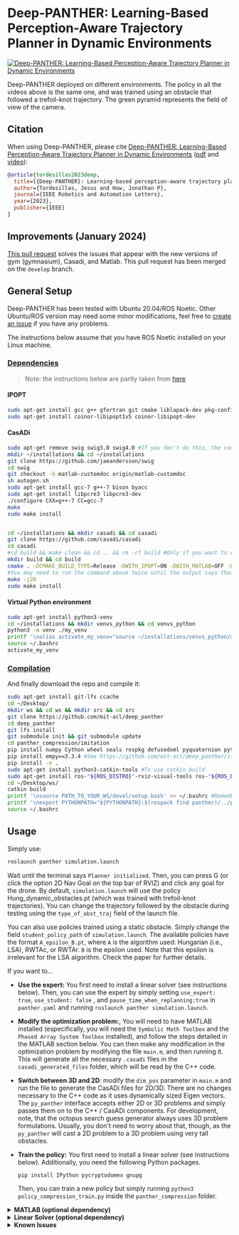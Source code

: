 # Deep-PANTHER: Learning-Based Perception-Aware Trajectory Planner in Dynamic Environments #


[![Deep-PANTHER: Learning-Based Perception-Aware Trajectory Planner in Dynamic Environments](./panther/imgs/deep_panther.gif)](https://www.youtube.com/watch?v=53GBjP1jFW8 "Deep-PANTHER: Learning-Based Perception-Aware Trajectory Planner in Dynamic Environments")  

Deep-PANTHER deployed on different environments. The policy in all the videos above is the same one, and was trained using an obstacle that followed a trefoil-knot trajectory. The green pyramid represents the field of view of the camera. 

## Citation

When using Deep-PANTHER, please cite [Deep-PANTHER: Learning-Based Perception-Aware Trajectory Planner in Dynamic Environments](https://arxiv.org/abs/2209.01268) ([pdf](https://arxiv.org/pdf/2209.01268.pdf) and [video](https://www.youtube.com/watch?v=53GBjP1jFW8)):

```bibtex
@article{tordesillas2023deep,
  title={{Deep-PANTHER}: Learning-based perception-aware trajectory planner in dynamic environments},
  author={Tordesillas, Jesus and How, Jonathan P},
  journal={IEEE Robotics and Automation Letters},
  year={2023},
  publisher={IEEE}
}
```

## Improvements (January 2024)
[This pull request](https://github.com/mit-acl/deep_panther/pull/6) solves the issues that appear with the new versions of gym (gymnasium), Casadi, and Matlab. This pull request has been merged on the `develop` branch.

## General Setup

Deep-PANTHER has been tested with Ubuntu 20.04/ROS Noetic. Other Ubuntu/ROS version may need some minor modifications, feel free to [create an issue](https://github.com/mit-acl/panther/issues) if you have any problems.

The instructions below assume that you have ROS Noetic installed on your Linux machine.

### <ins>Dependencies<ins>

> Note: the instructions below are partly taken from [here](https://github.com/casadi/casadi/wiki/InstallationLinux#installation-on-linux)

#### IPOPT
```bash
sudo apt-get install gcc g++ gfortran git cmake liblapack-dev pkg-config --install-recommends
sudo apt-get install coinor-libipopt1v5 coinor-libipopt-dev
```

#### CasADi
```bash
sudo apt-get remove swig swig3.0 swig4.0 #If you don't do this, the compilation of casadi may fail with the error "swig error : Unrecognized option -matlab"
mkdir ~/installations && cd ~/installations
git clone https://github.com/jaeandersson/swig
cd swig
git checkout -b matlab-customdoc origin/matlab-customdoc        
sh autogen.sh
sudo apt-get install gcc-7 g++-7 bison byacc
sudo apt-get install libpcre3 libpcre3-dev
./configure CXX=g++-7 CC=gcc-7            
make
sudo make install


cd ~/installations && mkdir casadi && cd casadi
git clone https://github.com/casadi/casadi
cd casadi 
#cd build && make clean && cd .. && rm -rf build #Only if you want to clean any previous installation/compilation 
mkdir build && cd build
cmake . -DCMAKE_BUILD_TYPE=Release -DWITH_IPOPT=ON -DWITH_MATLAB=OFF -DWITH_PYTHON=ON -DWITH_DEEPBIND=ON ..
#You may need to run the command above twice until the output says that `Ipopt` has been detected (although `IPOPT` is also being detected when you run it for the first time)
make -j20
sudo make install
```
#### Virtual Python environment
```bash
sudo apt-get install python3-venv
cd ~/installations && mkdir venvs_python && cd venvs_python 
python3 -m venv ./my_venv
printf '\nalias activate_my_venv="source ~/installations/venvs_python/my_venv/bin/activate"' >> ~/.bashrc
source ~/.bashrc
activate_my_venv
```

### <ins>Compilation<ins>
And finally download the repo and compile it:

```bash
sudo apt-get install git-lfs ccache 
cd ~/Desktop/
mkdir ws && cd ws && mkdir src && cd src
git clone https://github.com/mit-acl/deep_panther
cd deep_panther
git lfs install
git submodule init && git submodule update
cd panther_compression/imitation
pip install numpy Cython wheel seals rospkg defusedxml pyquaternion pytest
pip install empy==3.3.4 #See https://github.com/mit-acl/deep_panther/issues/8
pip install -e .
sudo apt-get install python3-catkin-tools #To use catkin build
sudo apt-get install ros-"${ROS_DISTRO}"-rviz-visual-tools ros-"${ROS_DISTRO}"-pybind11-catkin ros-"${ROS_DISTRO}"-tf2-sensor-msgs ros-"${ROS_DISTRO}"-jsk-rviz-plugins
cd ~/Desktop/ws/
catkin build
printf '\nsource PATH_TO_YOUR_WS/devel/setup.bash' >> ~/.bashrc #Remember to change PATH_TO_YOUR_WS
printf '\nexport PYTHONPATH="${PYTHONPATH}:$(rospack find panther)/../panther_compression"' >> ~/.bashrc 
source ~/.bashrc
```

## Usage

Simply use:
```bash
roslaunch panther simulation.launch
```

Wait until the terminal says `Planner initialized`. Then, you can press G (or click the option 2D Nav Goal on the top bar of RVIZ) and click any goal for the drone. By default, `simulation.launch` will use the policy Hung_dynamic_obstacles.pt (which was trained with trefoil-knot trajectories). You can change the trajectory followed by the obstacle during testing using the `type_of_obst_traj` field of the launch file.

You can also use policies trained using a static obstacle. Simply change the field `student_policy_path` of `simulation.launch`. The available policies have the format `A_epsilon_B.pt`, where `A` is the algorithm used: Hungarian (i.e., LSA), RWTAc, or RWTAr. `B` is the epsilon used. Note that this epsilon is irrelevant for the LSA algorithm. Check the paper for further details. 


If you want to...

* **Use the expert:** You first need to install a linear solver (see instructions below). Then, you can use the expert by simply setting `use_expert: true`, `use_student: false` , and `pause_time_when_replanning:true` in `panther.yaml` and running `roslaunch panther simulation.launch`. 

* **Modify the optimization problem:**, You will need to have MATLAB installed (especifically, you will need the `Symbolic Math Toolbox` and the `Phased Array System Toolbox` installed), and follow the steps detailed in the MATLAB section below. You can then make any modification in the optimization problem by modifying the file `main.m`, and then running it. This will generate all the necessary `.casadi` files in the `casadi_generated_files` folder, which will be read by the C++ code.

* **Switch between 3D and 2D**: modify the `dim_pos` parameter in `main.m` and run the file to generate the CasADi files for 2D/3D. There are no changes necessary to the C++ code as it uses dynamically sized Eigen vectors. The `py_panther` interface accepts either 2D or 3D problems and simply passes them on to the C++ / CasADi components. For development, note, that the octopus search guess generator always uses 3D problem formulations. Usually, you don't need to worry about that, though, as the `py_panther` will cast a 2D problem to a 3D problem using very tall obstacles.

* **Train the policy:** You first need to install a linear solver (see instructions below). Additionally, you need the following Python packages.

  ```
  pip install IPython pycryptodomex gnupg
  ```

  Then, you can train a new policy but simply running `python3 policy_compression_train.py` inside the `panther_compression` folder. 


<details>
  <summary> <b>MATLAB (optional dependency)</b></summary>

First, when installing CasADi following the instructions above, you need to use `-DWITH_MATLAB=ON` instead of `-DWITH_MATLAB=OFF`. Then do the following:

```bash
#Open MATLAB, and type this:
edit(fullfile(userpath,'startup.m'))
#And in that file, add this line line 
addpath(genpath('/usr/local/matlab/'))
```

Now, you can restart Matlab (or run the file `startup.m`), and make sure this works:

```bash
import casadi.*
x = MX.sym('x')
disp(jacobian(sin(x),x))
```

New CasADi files can be generated without opening MATLAB on desktop using the following command

```bash
matlab -nodisplay -nosplash -nodesktop -r "addpath('.'); plotting_enabled=false; main; exit;"
```

from within the `panther/matlab/` directory.

</details>

<details>
  <summary> <b>Linear Solver (optional dependency)</b></summary>

Go to [http://www.hsl.rl.ac.uk/ipopt/](http://www.hsl.rl.ac.uk/ipopt/), click on `Personal Licence, Source` to install the solver `MA27` (free for everyone), and fill and submit the form. Once you receive the corresponding email, download the compressed file, uncompress it, and place it in the folder `~/installations` (for example). Then execute the following commands:

> Note: the instructions below follow [this](https://github.com/casadi/casadi/wiki/Obtaining-HSL) closely

```bash
cd ~/installations/coinhsl-2015.06.23
wget http://glaros.dtc.umn.edu/gkhome/fetch/sw/metis/OLD/metis-4.0.3.tar.gz #This is the metis version used in the configure file of coinhsl
tar xvzf metis-4.0.3.tar.gz
#sudo make uninstall && sudo make clean #Only needed if you have installed it before
./configure LIBS="-llapack" --with-blas="-L/usr/lib -lblas" CXXFLAGS="-g -O3 -fopenmp" FCFLAGS="-g -O3 -fopenmp" CFLAGS="-g -O3 -fopenmp" #the output should say `checking for metis to compile... yes`
sudo make install #(the files will go to /usr/local/lib)
cd /usr/local/lib
sudo ln -s libcoinhsl.so libhsl.so #(This creates a symbolic link `libhsl.so` pointing to `libcoinhsl.so`). See https://github.com/casadi/casadi/issues/1437
echo "export LD_LIBRARY_PATH='\${LD_LIBRARY_PATH}:/usr/local/lib'" >> ~/.bashrc
```

<details>
  <summary> <b>Note</b></summary>

We recommend to use `MA27`. Alternatively, you can install both `MA27` and `MA57` by clicking on `Coin-HSL Full (Stable) Source` (free for academia) in [http://www.hsl.rl.ac.uk/ipopt/](http://www.hsl.rl.ac.uk/ipopt/) and then following the instructions above. Other alternative is to use the default `mumps` solver (no additional installation required), but its much slower than `MA27` or `MA57` You can change the linear solver used by changing the name of `linear_solver_name` in the file `main.m` and run that file.

Moreover, when using a linear solver different from `mumps`, you may need to start Matlab from the terminal (typing `matlab`). More info [in this issue](https://github.com/casadi/casadi/issues/2032). 

</details>

</details>

<details>
  <summary><b>Known Issues</b></summary>

  <h3>Missing PCL visualizations library</h3>

  When launching the simulation using `roslaunch panther simulation.launch` the following error might occur
  
  ```
  PluginlibFactory: The plugin for class 'jsk_rviz_plugin/TFTrajectory' failed to load.  Error: Failed to load library /opt/ros/noetic/lib//libjsk_rviz_plugins.so. Make sure that you are calling the PLUGINLIB_EXPORT_CLASS macro in the library code, and that names are consistent between this macro and your XML. Error string: Could not load library (Poco exception = libpcl_visualization.so.1.10: cannot open shared object file: No such file or directory)
  ```

  This is a version problem with `libpcl_visualization.so`. The correct version is `1.10.0+dfsg-5ubuntu1`.

  ```bash
  sudo apt-get update
  sudo apt-get install libvtk7.1p

  sudo apt install libpcl-apps1.10=1.10.0+dfsg-5ubuntu1 libpcl-common1.10=1.10.0+dfsg-5ubuntu1 libpcl-features1.10=1.10.0+dfsg-5ubuntu1 libpcl-filters1.10=1.10.0+dfsg-5ubuntu1 libpcl-io1.10=1.10.0+dfsg-5ubuntu1 libpcl-kdtree1.10=1.10.0+dfsg-5ubuntu1 libpcl-keypoints1.10=1.10.0+dfsg-5ubuntu1 libpcl-ml1.10=1.10.0+dfsg-5ubuntu1 libpcl-octree1.10=1.10.0+dfsg-5ubuntu1 libpcl-outofcore1.10=1.10.0+dfsg-5ubuntu1 libpcl-people1.10=1.10.0+dfsg-5ubuntu1 libpcl-recognition1.10=1.10.0+dfsg-5ubuntu1 libpcl-registration1.10=1.10.0+dfsg-5ubuntu1 libpcl-sample-consensus1.10=1.10.0+dfsg-5ubuntu1 libpcl-search1.10=1.10.0+dfsg-5ubuntu1 libpcl-segmentation1.10=1.10.0+dfsg-5ubuntu1 libpcl-stereo1.10=1.10.0+dfsg-5ubuntu1 libpcl-surface1.10=1.10.0+dfsg-5ubuntu1 libpcl-tracking1.10=1.10.0+dfsg-5ubuntu1 libpcl-visualization1.10=1.10.0+dfsg-5ubuntu1 libpcl-dev=1.10.0+dfsg-5ubuntu1

  sudo apt install ros-noetic-pcl-ros
  ```

  Note, that `sudo apt-get upgrade` will upgrade `libpcl` again and the error with `TFTrajectory` returns. To avoid this, set the package on hold

  ```bash
  sudo apt-mark hold libpcl-apps1.10=1.10.0+dfsg-5ubuntu1 libpcl-common1.10=1.10.0+dfsg-5ubuntu1 libpcl-features1.10=1.10.0+dfsg-5ubuntu1 libpcl-filters1.10=1.10.0+dfsg-5ubuntu1 libpcl-io1.10=1.10.0+dfsg-5ubuntu1 libpcl-kdtree1.10=1.10.0+dfsg-5ubuntu1 libpcl-keypoints1.10=1.10.0+dfsg-5ubuntu1 libpcl-ml1.10=1.10.0+dfsg-5ubuntu1 libpcl-octree1.10=1.10.0+dfsg-5ubuntu1 libpcl-outofcore1.10=1.10.0+dfsg-5ubuntu1 libpcl-people1.10=1.10.0+dfsg-5ubuntu1 libpcl-recognition1.10=1.10.0+dfsg-5ubuntu1 libpcl-registration1.10=1.10.0+dfsg-5ubuntu1 libpcl-sample-consensus1.10=1.10.0+dfsg-5ubuntu1 libpcl-search1.10=1.10.0+dfsg-5ubuntu1 libpcl-segmentation1.10=1.10.0+dfsg-5ubuntu1 libpcl-stereo1.10=1.10.0+dfsg-5ubuntu1 libpcl-surface1.10=1.10.0+dfsg-5ubuntu1 libpcl-tracking1.10=1.10.0+dfsg-5ubuntu1 libpcl-visualization1.10=1.10.0+dfsg-5ubuntu1 libpcl-dev=1.10.0+dfsg-5ubuntu1
  ```

  <h3>MA27 Installation</h3>

  Note, that on the HSL website you can download either the source code or the compiled libraries. Make sure to download the **source code**.

  If the steps to install the MA27 above do not work and you still get an error that MA27 cannot be found you might have to do the following:

  ```bash
  cd ~/installations
  git clone https://github.com/coin-or-tools/ThirdParty-HSL.git
  cd ThirdParty-HSL
  ```

  Now move the Coin-HSL source code to `~/installations/ThirdParty-HSL/coinhsl`. Then

  ```bash
  cd ~/installations/ThirdParty-HSL
  ./configure
  make
  sudo make install
  ```

  These instructions are taken from [here](https://coin-or.github.io/Ipopt/INSTALL.html).
</details>
